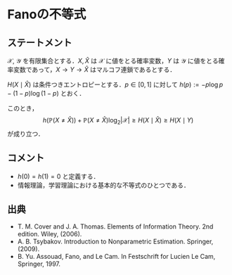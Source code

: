 # Fanoの不等式

## ステートメント

$\mathcal{X}$, $\mathcal{Y}$ を有限集合とする．$X, \hat{X}$ は $\mathcal{X}$ に値をとる確率変数，$Y$ は $\mathcal{Y}$ に値をとる確率変数であって，$X \to Y \to \hat{X}$ はマルコフ連鎖であるとする．

$H(X \mid \hat{X})$ は条件つきエントロピーとする．$p \in [0, 1]$ に対して $h(p) := -p \log p - (1 - p) \log (1 - p)$ とおく．

このとき，
$$
h(\mathbb{P}(X \neq \hat{X})) + \mathbb{P}(X \neq \hat{X}) \log_2 |\mathcal{X}|
\geq H(X \mid \hat{X}) \geq H(X \mid Y)
$$
が成り立つ．

## コメント

* $h(0) = h(1) = 0$ と定義する．
* 情報理論，学習理論における基本的な不等式のひとつである．

## 出典

* T. M. Cover and J. A. Thomas. Elements of Information Theory. 2nd edition. Wiley, (2006).
* A. B. Tsybakov. Introduction to Nonparametric Estimation. Springer, (2009).
* B. Yu. Assouad, Fano, and Le Cam. In Festschrift for Lucien Le Cam, Springer, 1997.
